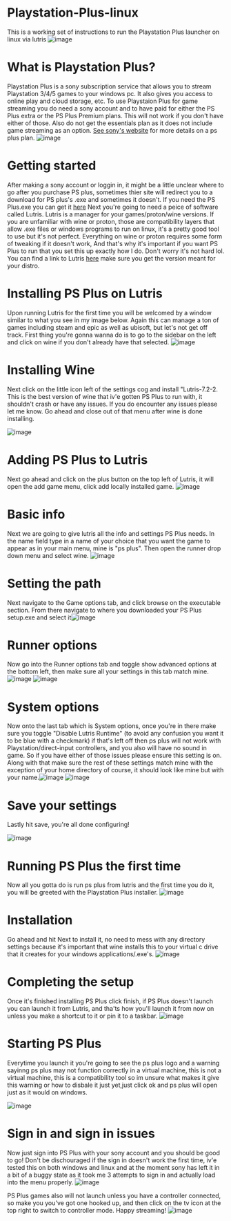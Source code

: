 # Playstation-Plus-linux
This is a working set of instructions to run the Playstation Plus launcher on linux via lutris
![image](https://user-images.githubusercontent.com/106441310/190964432-62f9f1ae-21c8-46bb-832e-98d4bd1c0b79.png)<!--intro image-->

# What is Playstation Plus?
Playstation Plus is a sony subscription service that allows you to stream Playstation 3/4/5 games to your windows pc. It also gives you access to online play and cloud storage, etc. To use Playstaion Plus for game streaming you do need a sony account and to have paid for either the PS Plus extra or the PS Plus Premium plans. This will not work if you don't have either of those. Also do not get the essentials plan as it does not include game streaming as an option. [See sony's website](https://www.playstation.com/en-us/ps-plus/#subscriptions) for more details on a ps plus plan.
![image](https://user-images.githubusercontent.com/106441310/190967292-ba602b2d-2e74-487c-bc28-5d2a39738701.png)<!--membership-->


# Getting started
After making a sony account or loggin in, it might be a little unclear where to go after you purchase PS plus, sometimes thier site will redirect you to a download for PS plus's .exe and sometimes it doesn't. If you need the PS Plus.exe you can get it [here](https://download-psplus.playstation.com/downloads/psplus/pc/latest)
Next you're going to need a peice of software called Lutris. Lutris is a manager for your games/proton/wine versions. If you are unfamiliar with wine or proton, those are compatibility layers that allow .exe files or windows programs to run on linux, it's a pretty good tool to use but it's not perfect. Everything on wine or proton requires some form of tweaking if it doesn't work, And that's why it's important if you want PS Plus to run that you set this up exactly how I do. Don't worry it's not hard lol. You can find a link to Lutris [here](https://lutris.net/downloads) make sure you get the version meant for your distro.

# Installing PS Plus on Lutris
Upon running Lutris for the first time you will be welcomed by a window similar to what you see in my image below. Again this can manage a ton of games including steam and epic as well as ubisoft, but let's not get off track. First thing you're gonna wanna do is to go to the sidebar on the left and click on wine if you don't already have that selected.
![image](https://user-images.githubusercontent.com/106441310/190971109-778e2fda-b9ad-47ab-b04e-b07b16b250ee.png)<!--lutris menu-->

# Installing Wine
Next click on the little icon left of the settings cog and install "Lutris-7.2-2. This is the best version of wine that iv'e gotten PS Plus to run with, it shouldn't crash or have any issues. If you do encounter any issues please let me know. Go ahead and close out of that menu after wine is done installing.

![image](https://user-images.githubusercontent.com/106441310/190971973-828f3a77-c757-4665-81ea-69b71b6a78c1.png)<!--wine versions-->

# Adding PS Plus to Lutris
Next go ahead and click on the plus button on the top left of Lutris, it will open the add game menu, click add locally installed game.
![image](https://user-images.githubusercontent.com/106441310/190972132-3a0326f1-ebaf-475e-ae3e-47a165010e71.png)<!--add game-->

# Basic info
Next we are going to give lutris all the info and settings PS Plus needs. In the name field type in a name of your choice that you want the game to appear as in your main menu, mine is "ps plus". Then open the runner drop down menu and select wine.
![image](https://user-images.githubusercontent.com/106441310/190972487-5c7cb1ff-2d69-4b4e-b3ce-1d5bdab57abf.png)<!--game info-->

# Setting the path
Next navigate to the Game options tab, and click browse on the executable section. From there navigate to where you downloaded your PS Plus setup.exe and select it![image](https://user-images.githubusercontent.com/106441310/190974502-c47d1c98-ef29-423c-a690-6e39bc98f754.png)<!--game directory-->

# Runner options
Now go into the Runner options tab and toggle show advanced options at the bottom left, then make sure all your settings in this tab match mine.
![image](https://user-images.githubusercontent.com/106441310/190975098-0766af26-1b3f-4ee9-9d9c-ac7aa905bec8.png)<!--runner options 1-->
![image](https://user-images.githubusercontent.com/106441310/190975171-edfa09e8-9ad9-4123-8feb-47cab84011cd.png)<!--runner options 2-->

# System options
Now onto the last tab which is System options, once you're in there make sure you toggle "Disable Lutris Runtime" (to avoid any confusion you want it to be blue with a checkmark) if that's left off then ps plus will not work with Playstation/direct-input controllers, and you also will have no sound in game. So if you have either of those issues please ensure this setting is on. Along with that make sure the rest of these settings match mine with the exception of your home directory of course, it should look like mine but with your name.![image](https://user-images.githubusercontent.com/106441310/190975538-f37d1b97-79aa-4cb8-bd15-0b4b0447c8ba.png)<!--system options-->
![image](https://user-images.githubusercontent.com/106441310/190975582-3b61f3ee-3f28-4a94-9ed6-a4c41261070d.png)<!--system options 2-->

# Save your settings
Lastly hit save, you're all done configuring!


![image](https://user-images.githubusercontent.com/106441310/190987240-c2aa9fb8-a38a-480e-a3b3-9b7fe48ebd0f.png)

# Running PS Plus the first time
Now all you gotta do is run ps plus from lutris and the first time you do it, you will be greeted with the Playstation Plus installer.
![image](https://user-images.githubusercontent.com/106441310/190975805-a96b668f-f0f6-415a-b0c7-801aa1b243ed.png)<!--menu with ps plus-->



# Installation
Go ahead and hit Next to install it, no need to mess with any directory settings because it's important that wine installs this to your virtual c drive that it creates for your windows applications/.exe's.
![image](https://user-images.githubusercontent.com/106441310/190975906-5072b29d-e207-420c-9001-5646d5339788.png)<!--psplus setup-->


# Completing the setup
Once it's finished installing PS Plus click finish, if PS Plus doesn't launch you can launch it from Lutris, and tha'ts how you'll launch it from  now on unless you make a shortcut to it or pin it to a taskbar.
![image](https://user-images.githubusercontent.com/106441310/190977062-92b5aa12-4485-4094-bc4a-d7588f670471.png)<!--psplus setup finish-->

# Starting PS Plus
Everytime you launch it you're going to see the ps plus logo and a warning sayinng ps plus may not function correctly in a virtual machine, this is not a virtual machine, this is a compatibility tool so im unsure what makes it give this warning or how to disbale it just yet,just click ok and ps plus will open just as it would on windows.


![image](https://user-images.githubusercontent.com/106441310/190988133-c9ded000-18fc-4f42-ad4f-02a21ff899e6.png)


# Sign in and sign in issues
Now just sign into PS Plus with your sony account and you should be good to go! Don't be dischouraged if the sign in doesn't work the first time, iv'e tested this on both windows and linux and at the moment sony has left it in a bit of a buggy state as it took me 3 attempts to sign in and actually load into the menu properly.
![image](https://user-images.githubusercontent.com/106441310/190978484-cabd6485-b8fe-4aaf-890b-e95d3638c696.png)<!--psplus logo-->


PS Plus games also will not launch unless you have a controller connected, so make you you've got one hooked up, and then click on the tv icon at the top right to switch to controller mode. Happy streaming!
![image](https://user-images.githubusercontent.com/106441310/190978737-94ab5305-26df-4a1f-9932-aa19302fbf23.png)<!--psplus controller mode-->






















